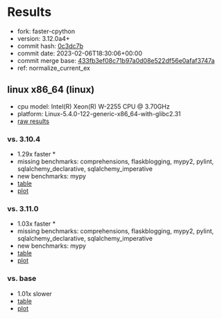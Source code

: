 # Results

- fork: faster-cpython
- version: 3.12.0a4+
- commit hash: [0c3dc7b](https://github.com/faster%2dcpython/cpython/commit/0c3dc7b)
- commit date: 2023-02-06T18:30:06+00:00
- commit merge base: [433fb3ef08c71b97a0d08e522df56e0afaf3747a](https://github.com/faster%2dcpython/cpython/commit/433fb3ef08c71b97a0d08e522df56e0afaf3747a)
- ref: normalize_current_ex

## linux x86_64 (linux)

- cpu model: Intel(R) Xeon(R) W-2255 CPU @ 3.70GHz
- platform: Linux-5.4.0-122-generic-x86_64-with-glibc2.31
- [raw results](bm-20230206-linux-x86_64-faster%252dcpython-normalize_current_ex-3.12.0a4%2B-0c3dc7b.json)

### vs. 3.10.4

- 1.29x faster \*
- missing benchmarks: comprehensions, flaskblogging, mypy2, pylint, sqlalchemy_declarative, sqlalchemy_imperative
- new benchmarks: mypy
- [table](bm-20230206-linux-x86_64-faster%252dcpython-normalize_current_ex-3.12.0a4%2B-0c3dc7b-vs-3.10.4.md)
- [plot](bm-20230206-linux-x86_64-faster%252dcpython-normalize_current_ex-3.12.0a4%2B-0c3dc7b-vs-3.10.4.png)

### vs. 3.11.0

- 1.03x faster \*
- missing benchmarks: comprehensions, flaskblogging, mypy2, pylint, sqlalchemy_declarative, sqlalchemy_imperative
- new benchmarks: mypy
- [table](bm-20230206-linux-x86_64-faster%252dcpython-normalize_current_ex-3.12.0a4%2B-0c3dc7b-vs-3.11.0.md)
- [plot](bm-20230206-linux-x86_64-faster%252dcpython-normalize_current_ex-3.12.0a4%2B-0c3dc7b-vs-3.11.0.png)

### vs. base

- 1.01x slower
- [table](bm-20230206-linux-x86_64-faster%252dcpython-normalize_current_ex-3.12.0a4%2B-0c3dc7b-vs-base.md)
- [plot](bm-20230206-linux-x86_64-faster%252dcpython-normalize_current_ex-3.12.0a4%2B-0c3dc7b-vs-base.png)

